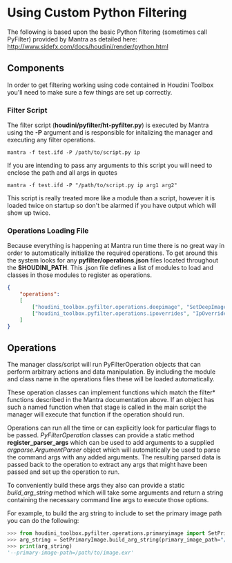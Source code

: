 # Using Custom Python Filtering

The following is based upon the basic Python filtering (sometimes call PyFilter) provided by Mantra as detailed here: http://www.sidefx.com/docs/houdini/render/python.html

## Components

In order to get filtering working using code contained in Houdini Toolbox you'll need to make sure a few things are set up correctly.

### Filter Script

The filter script (**houdini/pyfilter/ht-pyfilter.py**) is executed by Mantra using the **-P** argument and is responsible for initalizing the manager and executing any filter operations.

```
mantra -f test.ifd -P /path/to/script.py ip

```
If you are intending to pass any arguments to this script you will need to enclose the path and all args in quotes

```
mantra -f test.ifd -P "/path/to/script.py ip arg1 arg2"

```
This script is really treated more like a module than a script, however it is loaded twice on startup so don't be alarmed if you have output which will show up twice.

### Operations Loading File

Because everything is happening at Mantra run time there is no great way in order to automatically initialize the required operations.  To get around this the system looks for any **pyfilter/operations.json** files located throughout the **$HOUDINI_PATH**.  This .json file defines a list of modules to load and classes in those modules to register as operations.

```json
{
    "operations":
    [
        ["houdini_toolbox.pyfilter.operations.deepimage", "SetDeepImage"],
        ["houdini_toolbox.pyfilter.operations.ipoverrides", "IpOverrides"]
    ]
}
```

## Operations

The manager class/script will run PyFilterOperation objects that can perform arbitrary actions and data manipulation.  By including the module and class name in the operations files these will be loaded automatically.

These operation classes can implement functions which match the filter* functions described in the Mantra documentation above.  If an object has such a named function when that stage is called in the main script the manager will execute that function if the operation should run.

Operations can run all the time or can explicitly look for particular flags to be passed.  *PyFilterOperation* classes can provide a static method **register_parser_args** which can be used to add arguments to a supplied *argparse.ArgumentParser* object which will automatically be used to parse the command args with any added arguments.  The resulting parsed data is passed back to the operation to extract any args that might have been passed and set up the operation to run.

To conveniently build these args they also can provide a static *build_arg_string* method which will take some arguments and return a string containing the necessary command line args to execute those options.

For example, to build the arg string to include to set the primary image path you can do the following:

```python
>>> from houdini_toolbox.pyfilter.operations.primaryimage import SetPrimaryImage
>>> arg_string = SetPrimaryImage.build_arg_string(primary_image_path="/path/to/image.exr")
>>> print(arg_string)
'--primary-image-path=/path/to/image.exr'
```
